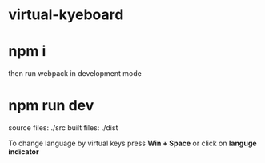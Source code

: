 # virtual-kyeboard

# npm i

then run webpack in development mode

# npm run dev

source files:  ./src
built files: ./dist 

To change language by virtual keys press **Win + Space**
or click on **languge indicator**


